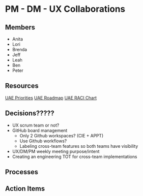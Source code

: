 # PM - DM - UX Collaborations

## Members
- Anita
- Lori
- Brenda
- Jeff
- Leah
- Ben
- Peter

## Resources
[UAE Priorities](https://app.mural.co/t/departmentofveteransaffairs9999/m/departmentofveteransaffairs9999/1715270046440/b2cf85a53d09a8caca454415626fecb5bae24a9b?sender=uc584f7fcc9a5090000259578)
[UAE Roadmap](https://app.mural.co/t/departmentofveteransaffairs9999/m/departmentofveteransaffairs9999/1719321335255/bee29c80ac07f79dda849e071acaa88b17e2f5f6?sender=uc584f7fcc9a5090000259578)
[UAE RACI Chart]()

## Decisions?????
- UX scrum team or not?
- GitHub board management
  - Only 2 Github workspaces? (CIE + APPT)
  - Use Github workflows?
  - Labeling cross-team features so both teams have visibility
- UX/DM/PM weekly meeting purpose/intent
- Creating an engineering TOT for cross-team implementations

## Processes

## Action Items
